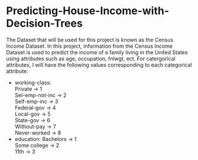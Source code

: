 # Predicting-House-Income-with-Decision-Trees
The Dataset that will be used for this project is known as the Census Income Dataset.
In this project, information from the Census Income Dataset is used to predict the
income of a family living in the United States using attributes such as age, occupation, fnlwgt, ect.
For catergorical attributes, I will have the following values corresponding to each
categorical attribute:

 - working-class:<br />
		Private -> 1 <br />
		Sel-emp-not-inc -> 2 <br />
		Self-emp-inc -> 3 <br />
		Federal-gov -> 4 <br />
		Local-gov -> 5<br />
		State-gov -> 6<br />
		Without-pay -> 7<br />
		Never-worked -> 8<br />
 - education:
		Bachelors -> 1<br />
		Some college -> 2<br />
		11th -> 3<br />
		
